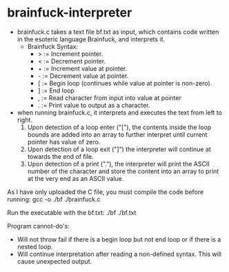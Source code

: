 # brainfuck-interpreter
* brainfuck.c takes a text file bf.txt as input, which contains code written in the esoteric language Brainfuck, and interprets it.
  * Brainfuck Syntax:
    *  \> := Increment pointer.
    *  \< := Decrement pointer.
    *  \+ := Increment value at pointer.
    *  \- := Decrement value at pointer.
    *  \[ := Begin loop (continues while value at pointer is non-zero).
    *  \] := End loop
    *  \, := Read character from input into value at pointer
    *  \. := Print value to output as a character.
* when running brainfuck.c, it interprets and executes the text from left to right.
  1. Upon detection of a loop enter ("["), the contents inside the loop bounds are added into an array to further interpret until current pointer has value of zero.
  2. Upon detection of a loop exit ("]") the interpreter will continue at towards the end of file.
  3. Upon detection of a print ("."), the interpreter will print the ASCII number of the character and store the content into an array to print at the very end as an ASCII value. 

As I have only uploaded the C file, you must compile the code before running: gcc -o ./bf ./brainfuck.c

Run the executable with the bf.txt: ./bf ./bf.txt

Program cannot-do's:
 * Will not throw fail if there is a begin loop but not end loop or if there is a nested loop.
 * Will continue interpretation after reading a non-defined syntax. This will cause unexpected output.
